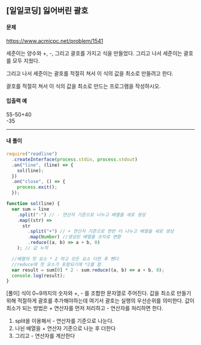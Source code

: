 ## [일일코딩] 잃어버린 괄호

#### 문제

https://www.acmicpc.net/problem/1541

세준이는 양수와 +, -, 그리고 괄호를 가지고 식을 만들었다. 그리고 나서 세준이는 괄호를 모두 지웠다.

그리고 나서 세준이는 괄호를 적절히 쳐서 이 식의 값을 최소로 만들려고 한다.

괄호를 적절히 쳐서 이 식의 값을 최소로 만드는 프로그램을 작성하시오.

#### 입출력 예

55-50+40
<br>
-35

---

#### 내 풀이

```js
require("readline")
  .createInterface(process.stdin, process.stdout)
  .on("line", (line) => {
    sol(line);
  })
  .on("close", () => {
    process.exit();
  });

function sol(line) {
  var sum = line
    .split("-") // - 연산자 기준으로 나누고 배열을 새로 생성
    .map((str) =>
      str
        .split("+") // + 연산자 기준으로 한번 더 나누고 배열을 새로 생성
        .map(Number) //생성된 배열을 숫자로 변환
        .reduce((a, b) => a + b, 0)
    ); // 값 누적

  //배열의 첫 요소 * 2 하고 모든 요소 더한 후 뺀다
  //reduce에 첫 요소가 포함되기에 *2를 함
  var result = sum[0] * 2 - sum.reduce((a, b) => a + b, 0);
  console.log(result);
}
```

[풀이]
식이 0~9까지의 숫자와 +, - 를 조합한 문자열로 주어진다.
값을 최소로 만들기 위해 적절하게 괄호를 추가해야하는데
여기서 괄호는 실행의 우선순위를 의미한다.
값이 최소가 되는 방법은 + 연산자를 먼저 처리하고 - 연산자를 처리하면 한다.

1. split을 이용해서 - 연산자를 기준으로 나눈다.
2. 나뉜 배열을 + 연산자 기준으로 나눈 후 더한다
3. 그리고 - 연산자를 계산한다
